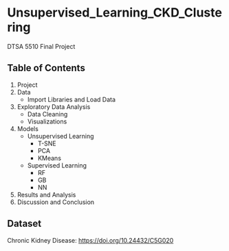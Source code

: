 # Unsupervised_Learning_CKD_Clustering

DTSA 5510 Final Project

## Table of Contents
1. Project
2. Data
   - Import Libraries and Load Data
3. Exploratory Data Analysis
   - Data Cleaning
   - Visualizations
4. Models
   - Unsupervised Learning
     - T-SNE
     - PCA
     - KMeans
   - Supervised Learning
     - RF
     - GB
     - NN
5. Results and Analysis
6. Discussion and Conclusion

## Dataset
Chronic Kidney Disease: <https://doi.org/10.24432/C5G020>
